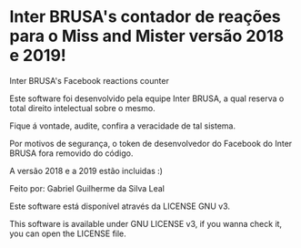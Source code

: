 # Inter BRUSA's contador de reações para o Miss and Mister versão 2018 e 2019!
Inter BRUSA's Facebook reactions counter

Este software foi desenvolvido pela equipe Inter BRUSA, a qual reserva o total direito intelectual sobre o mesmo.

Fique á vontade, audite, confira a veracidade de tal sistema.

Por motivos de segurança, o token de desenvolvedor do Facebook do Inter BRUSA fora removido do código.

A versão 2018 e a 2019 estão incluidas :)

Feito por: Gabriel Guilherme da Silva Leal

Este software está disponível através da LICENSE GNU v3.

This software is available under GNU LICENSE v3, if you wanna check it, you can open the LICENSE file.
